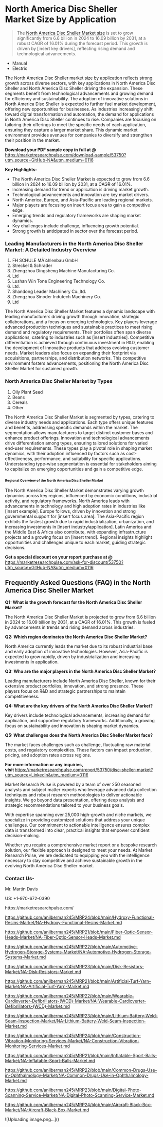 <h1>North America Disc Sheller Market&nbsp;Size by Application</h1><blockquote><p>The <a href="https://marketresearchpulse.com/download-sample/53750?utm_source=GitHub-NA&amp;utm_medium=0116">North America Disc Sheller Market size</a> is set to grow significantly from 6.6 billion in 2024 to 16.09 billion by 2031, at a robust CAGR of 16.01% during the forecast period. This growth is driven by [insert key drivers], reflecting rising demand and technological advancements.</p></blockquote><ul><li>Manual<li> Electric</li></ul><p>The North America Disc Sheller market size by application reflects strong growth across diverse sectors, with key applications in North America Disc Sheller and North America Disc Sheller driving the expansion. These segments benefit from technological advancements and growing demand for efficiency and sustainability. The adoption of innovative solutions in North America Disc Sheller is expected to further fuel market development, offering new opportunities for businesses. As industries increasingly shift toward digital transformation and automation, the demand for applications in North America Disc Sheller continues to rise. Companies are focusing on tailoring their offerings to meet the specific needs of each application, ensuring they capture a larger market share. This dynamic market environment provides avenues for companies to diversify and strengthen their position in the market.</p><p><strong>Download your PDF sample copy in full at @ </strong><a href="https://marketresearchpulse.com/download-sample/53750?utm_source=GitHub-NA&amp;utm_medium=0116">https://marketresearchpulse.com/download-sample/53750?utm_source=GitHub-NA&amp;utm_medium=0116</a></p><p><strong>Key Highlights: </strong></p><ul><li>The North America Disc Sheller Market is expected to grow from 6.6 billion in 2024 to 16.09 billion by 2031, at a CAGR of 16.01%.</li><li>Increasing demand for trend or application is driving market growth.</li><li>Technological advancements and innovation are key market drivers.</li><li>North America, Europe, and Asia-Pacific are leading regional markets.</li><li>Major players are focusing on insert focus area to gain a competitive edge.</li><li>Emerging trends and regulatory frameworks are shaping market dynamics.</li><li>Key challenges include challenge, influencing growth potential.</li><li>Strong growth is anticipated in sector over the forecast period.</li></ul><h3>Leading Manufacturers in the North America Disc Sheller Market: A Detailed Industry Overview</h3><ol><li>FH SCHULE MÃ¼hlenbau GmbH</li><li>Streckel & Schrader</li><li>Zhengzhou Dingsheng Machine Manufacturing Co.</li><li>Ltd</li><li>Lushan Win Tone Engineering Technology Co.</li><li>Ltd.</li><li>Shandong Leader Machinery Co.,ltd.</li><li>Zhengzhou Sinoder Indutech Machinery Co.</li><li>Ltd</li></ol><div class="flex max-w-full flex-col flex-grow"><div class="min-h-8 text-message flex w-full flex-col items-end gap-2 whitespace-normal break-words [.text-message+&amp;]:mt-5" dir="auto" data-message-author-role="assistant" data-message-id="fd8432e4-4910-450d-b182-61b7bfb0a01f" data-message-model-slug="gpt-4o"><div class="flex w-full flex-col gap-1 empty:hidden first:pt-[3px]"><div class="markdown prose w-full break-words dark:prose-invert light"><p>The North America Disc Sheller Market features a dynamic landscape with leading manufacturers driving growth through innovation, strategic collaborations, and a focus on emerging technologies. Key players leverage advanced production techniques and sustainable practices to meet rising demand and regulatory requirements. Their portfolios often span diverse applications, catering to industries such as [insert industries]. Competitive differentiation is achieved through continuous investment in R&amp;D, enabling the development of innovative products that address evolving customer needs. Market leaders also focus on expanding their footprint via acquisitions, partnerships, and distribution networks. This competitive environment fosters advancements, positioning the North America Disc Sheller Market for sustained growth.</p></div></div></div></div><h3>North America Disc Sheller Market by Types</h3><ol><li>Oily Plant Seed<li> Beans<li> Cereals<li> Other</li></ol><div class="flex max-w-full flex-col flex-grow"><div class="min-h-8 text-message flex w-full flex-col items-end gap-2 whitespace-normal break-words [.text-message+&amp;]:mt-5" dir="auto" data-message-author-role="assistant" data-message-id="084470be-0bb7-4664-bddf-5156b4f41249" data-message-model-slug="gpt-4o-mini"><div class="flex w-full flex-col gap-1 empty:hidden first:pt-[3px]"><div class="markdown prose w-full break-words dark:prose-invert light"><p>The North America Disc Sheller Market is segmented by types, catering to diverse industry needs and applications. Each type offers unique features and benefits, addressing specific demands within the market. The segmentation allows manufacturers to target distinct customer bases and enhance product offerings. Innovation and technological advancements drive differentiation among types, ensuring tailored solutions for varied end-user requirements. These types play a pivotal role in shaping market dynamics, with their adoption influenced by factors such as cost-effectiveness, performance, and suitability for specific applications. Understanding type-wise segmentation is essential for stakeholders aiming to capitalize on emerging opportunities and gain a competitive edge.</p></div></div></div></div><h3><span style="font-size: 11px;">Regional Overview of the North America Disc Sheller Market</span></h3><div class="flex max-w-full flex-col flex-grow"><div class="min-h-8 text-message flex w-full flex-col items-end gap-2 whitespace-normal break-words [.text-message+&amp;]:mt-5" dir="auto" data-message-author-role="assistant" data-message-id="e9038762-ce64-4e30-91c9-9bd413514231" data-message-model-slug="gpt-4o-mini"><div class="flex w-full flex-col gap-1 empty:hidden first:pt-[3px]"><div class="markdown prose w-full break-words dark:prose-invert light"><p>The North America Disc Sheller Market demonstrates varying growth dynamics across key regions, influenced by economic conditions, industrial activity, and regulatory frameworks. North America leads with advancements in technology and high adoption rates in industries like [insert example]. Europe follows, driven by innovation and strong governmental support for [insert focus area]. The Asia-Pacific region exhibits the fastest growth due to rapid industrialization, urbanization, and increasing investments in [insert industry/application]. Latin America and the Middle East &amp; Africa also contribute, with expanding infrastructure projects and a growing focus on [insert trend]. Regional insights highlight opportunities and challenges unique to each market, guiding strategic decisions.</p></div></div></div></div><p><strong>Get a special discount on your report purchase at @ </strong><a href="https://marketresearchpulse.com/ask-for-discount/53750?utm_source=GitHub-NA&amp;utm_medium=0116">https://marketresearchpulse.com/ask-for-discount/53750?utm_source=GitHub-NA&amp;utm_medium=0116</a></p><h2>Frequently Asked Questions (FAQ) in the North America Disc Sheller Market</h2><p><strong>Q1: What is the growth forecast for the North America Disc Sheller Market?</strong></p><p>The North America Disc Sheller Market is projected to grow from 6.6 billion in 2024 to 16.09 billion by 2031, at a CAGR of 16.01%. This growth is fueled by advancements in trends and rising demand across industries.</p><p><strong>Q2: Which region dominates the North America Disc Sheller Market?</strong></p><p>North America currently leads the market due to its robust industrial base and early adoption of innovative technologies. However, Asia-Pacific is expected to grow rapidly, driven by industrialization and increasing investments in application.</p><p><strong>Q3: Who are the major players in the North America Disc Sheller Market?</strong></p><p>Leading manufacturers include North America Disc Sheller, known for their extensive product portfolios, innovation, and strong presence. These players focus on R&amp;D and strategic partnerships to maintain competitiveness.</p><p><strong>Q4: What are the key drivers of the North America Disc Sheller Market?</strong></p><p>Key drivers include technological advancements, increasing demand for application, and supportive regulatory frameworks. Additionally, a growing focus on sustainability and innovation is shaping market dynamics.</p><p><strong>Q5: What challenges does the North America Disc Sheller Market face?</strong></p><p>The market faces challenges such as challenge, fluctuating raw material costs, and regulatory complexities. These factors can impact production, pricing, and adoption rates across regions.</p><p><strong>For more information or any inquiries, visit&nbsp;</strong><a href="https://marketresearchpulse.com/report/53750/disc-sheller-market?utm_source=Linkedin&utm_medium=0116">https://marketresearchpulse.com/report/53750/disc-sheller-market?utm_source=Linkedin&utm_medium=0116</a></p><p>Market Research Pulse is powered by a team of over 250 seasoned analysts and subject matter experts who leverage advanced data collection techniques and robust research methodologies to deliver actionable insights. We go beyond data presentation, offering deep analysis and strategic recommendations tailored to your business goals.</p><p>With expertise spanning over 25,000 high-growth and niche markets, we specialize in providing customized solutions that address your unique challenges. Our commitment to actionable intelligence ensures complex data is transformed into clear, practical insights that empower confident decision-making.</p><p>Whether you require a comprehensive market report or a bespoke research solution, our flexible approach is designed to meet your needs. At Market Research Pulse, we are dedicated to equipping you with the intelligence necessary to stay competitive and achieve sustainable growth in the evolving North America Disc Sheller market.</p><h3><strong>Contact Us-</strong></h3><p>Mr. Martin Davis</p><p>US: +1-970-672-0390</p><p>https://marketresearchpulse.com/</p><p><a href="https://github.com/anilberman245/MRP24/blob/main/Hydroxy-Functional-Resins-Market/NA-Hydroxy-Functional-Resins-Market.md">https://github.com/anilberman245/MRP24/blob/main/Hydroxy-Functional-Resins-Market/NA-Hydroxy-Functional-Resins-Market.md</a></p><p><a href="https://github.com/anilberman245/MRP21/blob/main/Fiber-Optic-Sensor-Heads-Market/NA-Fiber-Optic-Sensor-Heads-Market.md">https://github.com/anilberman245/MRP21/blob/main/Fiber-Optic-Sensor-Heads-Market/NA-Fiber-Optic-Sensor-Heads-Market.md</a></p><p><a href="https://github.com/anilberman245/MRP22/blob/main/Automotive-Hydrogen-Storage-Systems-Market/NA-Automotive-Hydrogen-Storage-Systems-Market.md">https://github.com/anilberman245/MRP22/blob/main/Automotive-Hydrogen-Storage-Systems-Market/NA-Automotive-Hydrogen-Storage-Systems-Market.md</a></p><p><a href="https://github.com/anilberman245/MRP23/blob/main/Disk-Resistors-Market/NA-Disk-Resistors-Market.md">https://github.com/anilberman245/MRP23/blob/main/Disk-Resistors-Market/NA-Disk-Resistors-Market.md</a></p><p><a href="https://github.com/anilberman245/MRP21/blob/main/Artificial-Turf-Yarn-Market/NA-Artificial-Turf-Yarn-Market.md">https://github.com/anilberman245/MRP21/blob/main/Artificial-Turf-Yarn-Market/NA-Artificial-Turf-Yarn-Market.md</a></p><p><a href="https://github.com/anilberman245/MRP22/blob/main/Wearable-Cardioverter-Defibrillators-(WCD)-Market/NA-Wearable-Cardioverter-Defibrillators-(WCD)-Market.md">https://github.com/anilberman245/MRP22/blob/main/Wearable-Cardioverter-Defibrillators-(WCD)-Market/NA-Wearable-Cardioverter-Defibrillators-(WCD)-Market.md</a></p><p><a href="https://github.com/anilberman245/MRP23/blob/main/Lithium-Battery-Weld-Seam-Inspection-Market/NA-Lithium-Battery-Weld-Seam-Inspection-Market.md">https://github.com/anilberman245/MRP23/blob/main/Lithium-Battery-Weld-Seam-Inspection-Market/NA-Lithium-Battery-Weld-Seam-Inspection-Market.md</a></p><p><a href="https://github.com/anilberman245/MRP24/blob/main/Construction-Vibration-Monitoring-Services-Market/NA-Construction-Vibration-Monitoring-Services-Market.md">https://github.com/anilberman245/MRP24/blob/main/Construction-Vibration-Monitoring-Services-Market/NA-Construction-Vibration-Monitoring-Services-Market.md</a></p><p><a href="https://github.com/anilberman245/MRP21/blob/main/Inflatable-Sport-Balls-Market/NA-Inflatable-Sport-Balls-Market.md">https://github.com/anilberman245/MRP21/blob/main/Inflatable-Sport-Balls-Market/NA-Inflatable-Sport-Balls-Market.md</a></p><p><a href="https://github.com/anilberman245/MRP22/blob/main/Common-Drugs-Use-in-Ophthalmology-Market/NA-Common-Drugs-Use-in-Ophthalmology-Market.md">https://github.com/anilberman245/MRP22/blob/main/Common-Drugs-Use-in-Ophthalmology-Market/NA-Common-Drugs-Use-in-Ophthalmology-Market.md</a></p><p><a href="https://github.com/anilberman245/MRP23/blob/main/Digital-Photo-Scanning-Service-Market/NA-Digital-Photo-Scanning-Service-Market.md">https://github.com/anilberman245/MRP23/blob/main/Digital-Photo-Scanning-Service-Market/NA-Digital-Photo-Scanning-Service-Market.md</a></p><p><a href="https://github.com/anilberman245/MRP24/blob/main/Aircraft-Black-Box-Market/NA-Aircraft-Black-Box-Market.md">https://github.com/anilberman245/MRP24/blob/main/Aircraft-Black-Box-Market/NA-Aircraft-Black-Box-Market.md</a></p>
![Uploading image.png…]()
